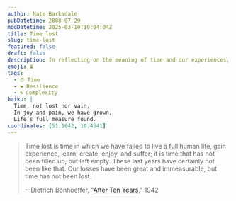 ```yaml
---
author: Nate Barksdale
pubDatetime: 2008-07-29
modDatetime: 2025-03-10T19:04:04Z
title: Time lost
slug: time-lost
featured: false
draft: false
description: In reflecting on the meaning of time and our experiences, Dietrich Bonhoeffer offers profound insights.
emoji: ⏳
tags:
  - ⏰ Time
  - ❤️ Resilience
  - 🌀 Complexity
haiku: |
  Time, not lost nor vain,  
  In joy and pain, we have grown,  
  Life’s full measure found.
coordinates: [51.1642, 10.4541]
---
```


> Time lost is time in which we have failed to live a full human life, gain experience, learn, create, enjoy, and suffer; it is time that has not been filled up, but left empty. These last years have certainly not been like that. Our losses have been great and immeasurable, but time has not been lost.
>
> --Dietrich Bonhoeffer, "[After Ten Years](http://books.google.com/books?id=q7pyQwhiUcQC&pg=PA256&dq=%22time+lost%22+bonhoeffer&ei=H2yPSPGfApzOswPFh5GzAg&client=firefox-a&sig=ACfU3U3f2oKmM5CxW1-n67W4-4qZJJ00jA#PPA256,M1)," 1942
